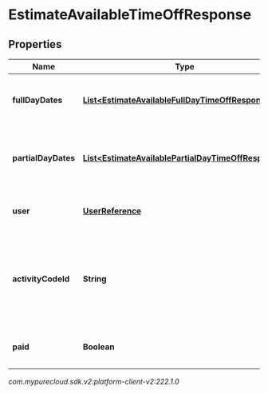 # EstimateAvailableTimeOffResponse


## Properties

| Name | Type | Description | Notes |
| ------------ | ------------- | ------------- | ------------- |
| **fullDayDates** | [**List&lt;EstimateAvailableFullDayTimeOffResponse&gt;**](EstimateAvailableFullDayTimeOffResponse) | Full day dates. partialDayDates must be empty if this field is populated |  [optional] |
| **partialDayDates** | [**List&lt;EstimateAvailablePartialDayTimeOffResponse&gt;**](EstimateAvailablePartialDayTimeOffResponse) | Partial day dates. fullDayDates must be empty if this field is populated |  [optional] |
| **user** | [**UserReference**](UserReference) | The user to whom the time off request belongs |  |
| **activityCodeId** | **String** | The ID of the activity code associated with the time off request. Activity code must be of the TimeOff category |  |
| **paid** | **Boolean** | Whether this estimate is for a paid time off request |  |




_com.mypurecloud.sdk.v2:platform-client-v2:222.1.0_
